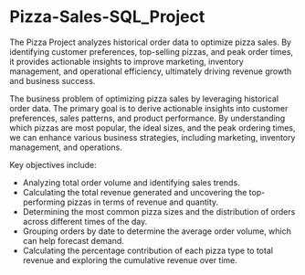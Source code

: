 # Pizza-Sales-SQL_Project
The Pizza Project analyzes historical order data to optimize pizza sales. By identifying customer preferences, top-selling pizzas, and peak order times, it provides actionable insights to improve marketing, inventory management, and operational efficiency, ultimately driving revenue growth and business success.

The business problem of optimizing pizza sales by leveraging historical order data. The primary goal is to derive actionable insights into customer preferences, sales patterns, and product performance. By understanding which pizzas are most popular, the ideal sizes, and the peak ordering times, we can enhance various business strategies, including marketing, inventory management, and operations.

Key objectives include:

- Analyzing total order volume and identifying sales trends.
- Calculating the total revenue generated and uncovering the top-performing pizzas in terms of revenue and quantity.
- Determining the most common pizza sizes and the distribution of orders across different times of the day.
- Grouping orders by date to determine the average order volume, which can help forecast demand.
- Calculating the percentage contribution of each pizza type to total revenue and exploring the cumulative revenue over time.
